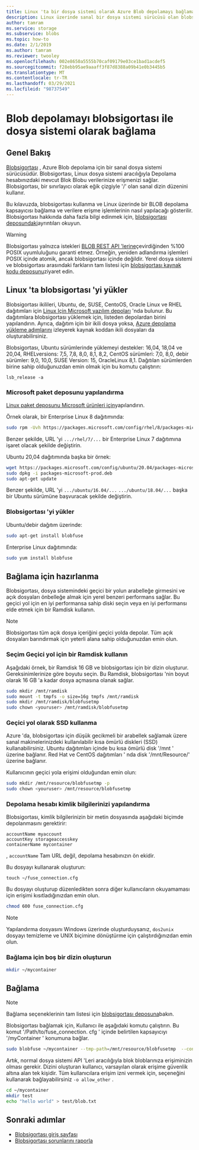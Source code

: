 ```yaml
---
title: Linux 'ta bir dosya sistemi olarak Azure Blob depolamayı bağlama | Microsoft Docs
description: Linux üzerinde sanal bir dosya sistemi sürücüsü olan blobsigortası ile bir Azure Blob depolama kapsayıcısını nasıl bağlayacağınızı öğrenin.
author: tamram
ms.service: storage
ms.subservice: blobs
ms.topic: how-to
ms.date: 2/1/2019
ms.author: tamram
ms.reviewer: twooley
ms.openlocfilehash: 002e8650a5555b70caf09179e03ce1bad1acdef5
ms.sourcegitcommit: f28ebb95ae9aaaff3f87d8388a09b41e0b3445b5
ms.translationtype: MT
ms.contentlocale: tr-TR
ms.lasthandoff: 03/29/2021
ms.locfileid: "98737549"
---
```

# <a name="how-to-mount-blob-storage-as-a-file-system-with-blobfuse"></a>Blob depolamayı blobsigortası ile dosya sistemi olarak bağlama

## <a name="overview"></a>Genel Bakış
[Blobsigortası](https://github.com/Azure/azure-storage-fuse) , Azure Blob depolama için bir sanal dosya sistemi sürücüsüdür. Blobsigortası, Linux dosya sistemi aracılığıyla Depolama hesabınızdaki mevcut Blok Blobu verilerinize erişmenizi sağlar. Blobsigortası, bir sınırlayıcı olarak eğik çizgiyle '/' olan sanal dizin düzenini kullanır.  

Bu kılavuzda, blobsigortası kullanma ve Linux üzerinde bir BLOB depolama kapsayıcısı bağlama ve verilere erişme işlemlerinin nasıl yapılacağı gösterilir. Blobsigortası hakkında daha fazla bilgi edinmek için, [blobsigortası deposundaki](https://github.com/Azure/azure-storage-fuse)ayrıntıları okuyun.

> [!WARNING]
> Blobsigortası yalnızca istekleri [BLOB REST API 'lerine](/rest/api/storageservices/blob-service-rest-api)çevirdiğinden %100 POSIX uyumluluğunu garanti etmez. Örneğin, yeniden adlandırma işlemleri POSIX içinde atomik, ancak blobsigortası içinde değildir.
> Yerel dosya sistemi ve blobsigortası arasındaki farkların tam listesi için [blobsigortası kaynak kodu deposunu](https://github.com/azure/azure-storage-fuse)ziyaret edin.
> 

## <a name="install-blobfuse-on-linux"></a>Linux 'ta blobsigortası 'yi yükler
Blobsigortası ikilileri, Ubuntu, de, SUSE, CentoOS, Oracle Linux ve RHEL dağıtımları için [Linux Için Microsoft yazılım depoları](/windows-server/administration/Linux-Package-Repository-for-Microsoft-Software) 'nda bulunur. Bu dağıtımlara blobsigortası yüklemek için, listeden depolardan birini yapılandırın. Ayrıca, dağıtım için bir ikili dosya yoksa, [Azure depolama yükleme adımlarını](https://github.com/Azure/azure-storage-fuse/wiki/1.-Installation#option-2---build-from-source) izleyerek kaynak koddan ikili dosyaları da oluşturabilirsiniz.

Blobsigortası, Ubuntu sürümlerinde yüklemeyi destekler: 16,04, 18,04 ve 20,04, RHELversions: 7,5, 7,8, 8,0, 8,1, 8,2, CentOS sürümleri: 7,0, 8,0, debir sürümler: 9,0, 10,0, SUSE Version: 15, OracleLinux 8,1. Dağıtılan sürümlerden birine sahip olduğunuzdan emin olmak için bu komutu çalıştırın:
```
lsb_release -a
```

### <a name="configure-the-microsoft-package-repository"></a>Microsoft paket deposunu yapılandırma
[Linux paket deposunu Microsoft ürünleri için](/windows-server/administration/Linux-Package-Repository-for-Microsoft-Software)yapılandırın.

Örnek olarak, bir Enterprise Linux 8 dağıtımında:
```bash
sudo rpm -Uvh https://packages.microsoft.com/config/rhel/8/packages-microsoft-prod.rpm
```

Benzer şekilde, URL 'yi `.../rhel/7/...` bir Enterprise Linux 7 dağıtımına işaret olacak şekilde değiştirin.

Ubuntu 20,04 dağıtımında başka bir örnek:
```bash
wget https://packages.microsoft.com/config/ubuntu/20.04/packages-microsoft-prod.deb
sudo dpkg -i packages-microsoft-prod.deb
sudo apt-get update
```

Benzer şekilde, URL 'yi `.../ubuntu/16.04/...` `.../ubuntu/18.04/...` başka bir Ubuntu sürümüne başvuracak şekilde değiştirin.

### <a name="install-blobfuse"></a>Blobsigortası 'yi yükler

Ubuntu/debir dağıtım üzerinde:
```bash
sudo apt-get install blobfuse
```

Enterprise Linux dağıtımında:
```bash    
sudo yum install blobfuse
```

## <a name="prepare-for-mounting"></a>Bağlama için hazırlanma
Blobsigortası, dosya sistemindeki geçici bir yolun arabelleğe girmesini ve açık dosyaları önbelleğe almak için yerel benzeri performans sağlar. Bu geçici yol için en iyi performansa sahip diski seçin veya en iyi performansı elde etmek için bir Ramdisk kullanın. 

> [!NOTE]
> Blobsigortası tüm açık dosya içeriğini geçici yolda depolar. Tüm açık dosyaları barındırmak için yeterli alana sahip olduğunuzdan emin olun. 
> 

### <a name="optional-use-a-ramdisk-for-the-temporary-path"></a>Seçim Geçici yol için bir Ramdisk kullanın
Aşağıdaki örnek, bir Ramdisk 16 GB ve blobsigortası için bir dizin oluşturur. Gereksinimlerinize göre boyutu seçin. Bu Ramdisk, blobsigortası 'nin boyut olarak 16 GB 'a kadar dosya açmasına olanak sağlar. 
```bash
sudo mkdir /mnt/ramdisk
sudo mount -t tmpfs -o size=16g tmpfs /mnt/ramdisk
sudo mkdir /mnt/ramdisk/blobfusetmp
sudo chown <youruser> /mnt/ramdisk/blobfusetmp
```

### <a name="use-an-ssd-as-a-temporary-path"></a>Geçici yol olarak SSD kullanma
Azure 'da, blobsigortası için düşük gecikmeli bir arabellek sağlamak üzere sanal makinelerinizdeki kullanılabilir kısa ömürlü diskleri (SSD) kullanabilirsiniz. Ubuntu dağıtımları içinde bu kısa ömürlü disk '/mnt ' üzerine bağlanır. Red Hat ve CentOS dağıtımları ' nda disk '/mnt/Resource/' üzerine bağlanır.

Kullanıcının geçici yola erişimi olduğundan emin olun:
```bash
sudo mkdir /mnt/resource/blobfusetmp -p
sudo chown <youruser> /mnt/resource/blobfusetmp
```

### <a name="configure-your-storage-account-credentials"></a>Depolama hesabı kimlik bilgilerinizi yapılandırma
Blobsigortası, kimlik bilgilerinizin bir metin dosyasında aşağıdaki biçimde depolanmasını gerektirir: 

```
accountName myaccount
accountKey storageaccesskey
containerName mycontainer
```
, `accountName` Tam URL değil, depolama hesabınızın ön ekidir.

Bu dosyayı kullanarak oluşturun:

```
touch ~/fuse_connection.cfg
```

Bu dosyayı oluşturup düzenledikten sonra diğer kullanıcıların okuyamaması için erişimi kısıtladığınızdan emin olun.
```bash
chmod 600 fuse_connection.cfg
```

> [!NOTE]
> Yapılandırma dosyasını Windows üzerinde oluşturduysanız, `dos2unix` dosyayı temizleme ve UNIX biçimine dönüştürme için çalıştırdığınızdan emin olun. 
>

### <a name="create-an-empty-directory-for-mounting"></a>Bağlama için boş bir dizin oluşturun
```bash
mkdir ~/mycontainer
```

## <a name="mount"></a>Bağlama

> [!NOTE]
> Bağlama seçeneklerinin tam listesi için [blobsigortası deposuna](https://github.com/Azure/azure-storage-fuse#mount-options)bakın.  
> 

Blobsigortası bağlamak için, Kullanıcı ile aşağıdaki komutu çalıştırın. Bu komut '/Path/to/fuse_connection. cfg ' içinde belirtilen kapsayıcıyı '/myContainer ' konumuna bağlar.

```bash
sudo blobfuse ~/mycontainer --tmp-path=/mnt/resource/blobfusetmp  --config-file=/path/to/fuse_connection.cfg -o attr_timeout=240 -o entry_timeout=240 -o negative_timeout=120
```

Artık, normal dosya sistemi API 'Leri aracılığıyla blok bloblarınıza erişiminizin olması gerekir. Dizini oluşturan kullanıcı, varsayılan olarak erişime güvenlik altına alan tek kişidir. Tüm kullanıcılara erişim izni vermek için, seçeneğini kullanarak bağlayabilirsiniz ```-o allow_other``` . 

```bash
cd ~/mycontainer
mkdir test
echo "hello world" > test/blob.txt
```

## <a name="next-steps"></a>Sonraki adımlar

* [Blobsigortası giriş sayfası](https://github.com/Azure/azure-storage-fuse#blobfuse)
* [Blobsigortası sorunlarını raporla](https://github.com/Azure/azure-storage-fuse/issues)
